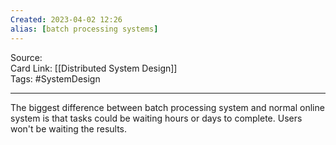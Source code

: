 ```yaml
---
Created: 2023-04-02 12:26
alias: [batch processing systems]
---
```


Source:  
Card Link: [[Distributed System Design]]  
Tags: #SystemDesign

---

The biggest difference between batch processing system and normal online system is that tasks could be waiting hours or days to complete. Users won't be waiting the results. 
